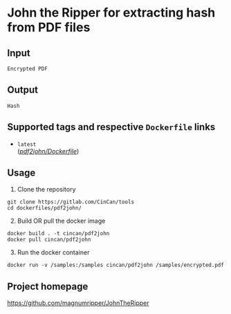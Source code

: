 # John the Ripper for extracting hash from PDF files

## Input

```
Encrypted PDF
```

## Output

```
Hash
```

## Supported tags and respective `Dockerfile` links
* `latest`  
([*pdf2john/Dockerfile*](https://gitlab.com/CinCan/tools/blob/master/pdf2john/Dockerfile))

## Usage

1. Clone the repository

```
git clone https://gitlab.com/CinCan/tools
cd dockerfiles/pdf2john/
```

2. Build OR pull the docker image

```
docker build . -t cincan/pdf2john
docker pull cincan/pdf2john
```

3. Run the docker container

```
docker run -v /samples:/samples cincan/pdf2john /samples/encrypted.pdf
```

## Project homepage

https://github.com/magnumripper/JohnTheRipper
